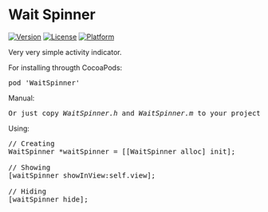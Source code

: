 # Wait Spinner

[![Version](https://img.shields.io/cocoapods/v/WaitSpinner.svg?style=flat)](http://cocoadocs.org/docsets/WaitSpinner)
[![License](https://img.shields.io/cocoapods/l/WaitSpinner.svg?style=flat)](http://cocoadocs.org/docsets/WaitSpinner)
[![Platform](https://img.shields.io/cocoapods/p/WaitSpinner.svg?style=flat)](http://cocoadocs.org/docsets/WaitSpinner)

Very very simple activity indicator.

For installing througth CocoaPods:

<pre>
pod 'WaitSpinner'
</pre>

Manual:

<pre>
Or just copy <i>WaitSpinner.h</i> and <i>WaitSpinner.m</i> to your project.
</pre>

Using:
<pre>
// Creating
WaitSpinner *waitSpinner = [[WaitSpinner alloc] init];

// Showing
[waitSpinner showInView:self.view];

// Hiding
[waitSpinner hide];
</pre>
